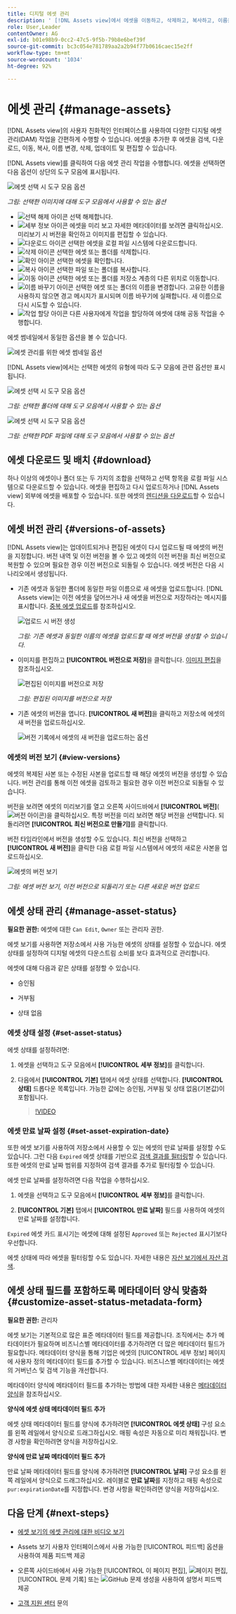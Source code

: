 ```yaml
---
title: 디지털 에셋 관리
description: ' [!DNL Assets view]에서 에셋을 이동하고, 삭제하고, 복사하고, 이름을 변경하고, 업데이트 및 버전을 관리합니다.'
role: User,Leader
contentOwner: AG
exl-id: b01e98b9-0cc2-47c5-9f5b-79b8e6bef39f
source-git-commit: bc3c054e781789aa2a2b94f77b0616caec15e2ff
workflow-type: tm+mt
source-wordcount: '1034'
ht-degree: 92%

---
```


# 에셋 관리 {#manage-assets}

[!DNL Assets view]의 사용자 친화적인 인터페이스를 사용하여 다양한 디지털 에셋 관리(DAM) 작업을 간편하게 수행할 수 있습니다. 에셋을 추가한 후 에셋을 검색, 다운로드, 이동, 복사, 이름 변경, 삭제, 업데이트 및 편집할 수 있습니다.

[!DNL Assets view]를 클릭하여 다음 에셋 관리 작업을 수행합니다. 에셋을 선택하면 다음 옵션이 상단의 도구 모음에 표시됩니다.

![에셋 선택 시 도구 모음 옵션](assets/toolbar-image-selected.png)

*그림: 선택한 이미지에 대해 도구 모음에서 사용할 수 있는 옵션*

* ![선택 해제 아이콘](assets/do-not-localize/close-icon.png) 선택 해제합니다.
* ![세부 정보 아이콘](assets/do-not-localize/edit-in-icon.png) 에셋을 미리 보고 자세한 메타데이터를 보려면 클릭하십시오. 미리보기 시 버전을 확인하고 이미지를 편집할 수 있습니다.
* ![다운로드 아이콘](assets/do-not-localize/download-icon.png) 선택한 에셋을 로컬 파일 시스템에 다운로드합니다.
* ![삭제 아이콘](assets/do-not-localize/delete-icon.png) 선택한 에셋 또는 폴더를 삭제합니다.
* ![확인 아이콘](assets/do-not-localize/checkout-icon.png) 선택한 에셋을 확인합니다.
* ![복사 아이콘](assets/do-not-localize/copy-icon.png) 선택한 파일 또는 폴더를 복사합니다.
* ![이동 아이콘](assets/do-not-localize/move-icon.png) 선택한 에셋 또는 폴더를 저장소 계층의 다른 위치로 이동합니다.
* ![이름 바꾸기 아이콘](assets/do-not-localize/rename-icon.png) 선택한 에셋 또는 폴더의 이름을 변경합니다. 고유한 이름을 사용하지 않으면 경고 메시지가 표시되며 이름 바꾸기에 실패합니다. 새 이름으로 다시 시도할 수 있습니다.
* ![작업 할당 아이콘](assets/do-not-localize/review-delegate-icon.png) 다른 사용자에게 작업을 할당하여 에셋에 대해 공동 작업을 수행합니다.

에셋 썸네일에서 동일한 옵션을 볼 수 있습니다.

![에셋 관리를 위한 에셋 썸네일 옵션](assets/options-on-thumbnail.png)

[!DNL Assets view]에서는 선택한 에셋의 유형에 따라 도구 모음에 관련 옵션만 표시됩니다.

![에셋 선택 시 도구 모음 옵션](assets/toolbar-folder-selected.png)

*그림: 선택한 폴더에 대해 도구 모음에서 사용할 수 있는 옵션*

![에셋 선택 시 도구 모음 옵션](assets/toolbar-pdf-selected.png)

*그림: 선택한 PDF 파일에 대해 도구 모음에서 사용할 수 있는 옵션*

## 에셋 다운로드 및 배치 {#download}

하나 이상의 에셋이나 폴더 또는 두 가지의 조합을 선택하고 선택 항목을 로컬 파일 시스템으로 다운로드할 수 있습니다. 에셋을 편집하고 다시 업로드하거나 [!DNL Assets view] 외부에 에셋을 배포할 수 있습니다. 또한 에셋의 [렌디션을 다운로드](/help/assets/add-delete-assets-view.md#renditions)할 수 있습니다.

## 에셋 버전 관리 {#versions-of-assets}

<!-- 
TBD: query for engineering: How many versions are maintained. What happens when we reach that limit? Are old versions automatically removed? -->

[!DNL Assets view]는 업데이트되거나 편집된 에셋이 다시 업로드될 때 에셋의 버전을 지정합니다. 버전 내역 및 이전 버전을 볼 수 있고 에셋의 이전 버전을 최신 버전으로 복원할 수 있으며 필요한 경우 이전 버전으로 되돌릴 수 있습니다. 에셋 버전은 다음 시나리오에서 생성됩니다.

* 기존 에셋과 동일한 폴더에 동일한 파일 이름으로 새 에셋을 업로드합니다. [!DNL Assets view]는 이전 에셋을 덮어쓰거나 새 에셋을 버전으로 저장하라는 메시지를 표시합니다. [중복 에셋 업로드](/help/assets/add-delete-assets-view.md)를 참조하십시오.

  ![업로드 시 버전 생성](assets/uploads-manage-duplicates.png)

  *그림: 기존 에셋과 동일한 이름의 에셋을 업로드할 때 에셋 버전을 생성할 수 있습니다.*

* 이미지를 편집하고 **[!UICONTROL 버전으로 저장]**&#x200B;을 클릭합니다. [이미지 편집](/help/assets/edit-images-assets-view.md)을 참조하십시오.

  ![편집된 이미지를 버전으로 저장](assets/edit-image2.png)

  *그림: 편집된 이미지를 버전으로 저장*

* 기존 에셋의 버전을 엽니다. **[!UICONTROL 새 버전]**&#x200B;을 클릭하고 저장소에 에셋의 새 버전을 업로드하십시오.

  ![버전 기록에서 에셋의 새 버전을 업로드하는 옵션](assets/view-asset-versions2.png)

### 에셋의 버전 보기 {#view-versions}

에셋의 복제된 사본 또는 수정된 사본을 업로드할 때 해당 에셋의 버전을 생성할 수 있습니다. 버전 관리를 통해 이전 에셋을 검토하고 필요한 경우 이전 버전으로 되돌릴 수 있습니다.

버전을 보려면 에셋의 미리보기를 열고 오른쪽 사이드바에서 **[!UICONTROL 버전]**(![버전 아이콘](assets/do-not-localize/versions-clock-icon.png))을 클릭하십시오. 특정 버전을 미리 보려면 해당 버전을 선택합니다. 되돌리려면 **[!UICONTROL 최신 버전으로 만들기]**&#x200B;를 클릭합니다.

버전 타임라인에서 버전을 생성할 수도 있습니다. 최신 버전을 선택하고 **[!UICONTROL 새 버전]**&#x200B;을 클릭한 다음 로컬 파일 시스템에서 에셋의 새로운 사본을 업로드하십시오.

![에셋의 버전 보기](assets/view-asset-versions1.png)

*그림: 에셋 버전 보기, 이전 버전으로 되돌리기 또는 다른 새로운 버전 업로드*

## 에셋 상태 관리 {#manage-asset-status}

**필요한 권한:** 에셋에 대한 `Can Edit`, `Owner` 또는 관리자 권한.

에셋 보기를 사용하면 저장소에서 사용 가능한 에셋의 상태를 설정할 수 있습니다. 에셋 상태를 설정하여 디지털 에셋의 다운스트림 소비를 보다 효과적으로 관리합니다.

에셋에 대해 다음과 같은 상태를 설정할 수 있습니다.

* 승인됨

* 거부됨

* 상태 없음

### 에셋 상태 설정 {#set-asset-status}

에셋 상태를 설정하려면:

1. 에셋을 선택하고 도구 모음에서 **[!UICONTROL 세부 정보]**&#x200B;를 클릭합니다.

1. 다음에서 **[!UICONTROL 기본]** 탭에서 에셋 상태를 선택합니다. **[!UICONTROL 상태]** 드롭다운 목록입니다. 가능한 값에는 승인됨, 거부됨 및 상태 없음(기본값)이 포함됩니다.

   >[!VIDEO](https://video.tv.adobe.com/v/342495)


### 에셋 만료 날짜 설정 {#set-asset-expiration-date}

또한 에셋 보기를 사용하여 저장소에서 사용할 수 있는 에셋의 만료 날짜를 설정할 수도 있습니다. 그런 다음 `Expired` 에셋 상태를 기반으로 [검색 결과를 필터링](search-assets-view.md#refine-search-results)할 수 있습니다. 또한 에셋의 만료 날짜 범위를 지정하여 검색 결과를 추가로 필터링할 수 있습니다.

에셋 만료 날짜를 설정하려면 다음 작업을 수행하십시오.

1. 에셋을 선택하고 도구 모음에서 **[!UICONTROL 세부 정보]**&#x200B;를 클릭합니다.

1. **[!UICONTROL 기본]** 탭에서 **[!UICONTROL 만료 날짜]** 필드를 사용하여 에셋의 만료 날짜를 설정합니다.

`Expired` 에셋 카드 표시기는 에셋에 대해 설정된 `Approved` 또는 `Rejected` 표시기보다 우선합니다.

에셋 상태에 따라 에셋을 필터링할 수도 있습니다. 자세한 내용은 [자산 보기에서 자산 검색](search-assets-view.md).

## 에셋 상태 필드를 포함하도록 메타데이터 양식 맞춤화 {#customize-asset-status-metadata-form}

**필요한 권한:** 관리자

에셋 보기는 기본적으로 많은 표준 메타데이터 필드를 제공합니다. 조직에서는 추가 메타데이터가 필요하며 비즈니스별 메타데이터를 추가하려면 더 많은 메타데이터 필드가 필요합니다. 메타데이터 양식을 통해 기업은 에셋의 [!UICONTROL 세부 정보] 페이지에 사용자 정의 메타데이터 필드를 추가할 수 있습니다. 비즈니스별 메타데이터는 에셋의 거버넌스 및 검색 기능을 개선합니다.

메타데이터 양식에 메타데이터 필드를 추가하는 방법에 대한 자세한 내용은 [메타데이터 양식](metadata-assets-view.md#metadata-forms)을 참조하십시오.

**양식에 에셋 상태 메타데이터 필드 추가**

에셋 상태 메타데이터 필드를 양식에 추가하려면 **[!UICONTROL 에셋 상태]** 구성 요소를 왼쪽 레일에서 양식으로 드래그하십시오. 매핑 속성은 자동으로 미리 채워집니다. 변경 사항을 확인하려면 양식을 저장하십시오.

**양식에 만료 날짜 메타데이터 필드 추가**

만료 날짜 메타데이터 필드를 양식에 추가하려면 **[!UICONTROL 날짜]** 구성 요소를 왼쪽 레일에서 양식으로 드래그하십시오. 레이블로 **만료 날짜**&#x200B;를 지정하고 매핑 속성으로 `pur:expirationDate`를 지정합니다. 변경 사항을 확인하려면 양식을 저장하십시오.

## 다음 단계 {#next-steps}

* [에셋 보기의 에셋 관리에 대한 비디오 보기](https://experienceleague.adobe.com/docs/experience-manager-learn/assets-essentials/basics/managing.html)

* Assets 보기 사용자 인터페이스에서 사용 가능한 [!UICONTROL 피드백] 옵션을 사용하여 제품 피드백 제공

* 오른쪽 사이드바에서 사용 가능한 [!UICONTROL 이 페이지 편집], ![페이지 편집](assets/do-not-localize/edit-page.png), [!UICONTROL 문제 기록] 또는 ![GitHub 문제 생성](assets/do-not-localize/github-issue.png)을 사용하여 설명서 피드백 제공

* [고객 지원 센터](https://experienceleague.adobe.com/?support-solution=General#support) 문의
